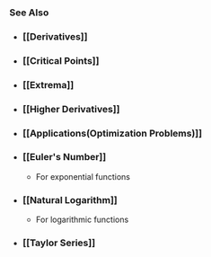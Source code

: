 ---
---

### See Also

- ### [[Derivatives]]

- ### [[Critical Points]]

- ### [[Extrema]]

- ### [[Higher Derivatives]]

- ### [[Applications(Optimization Problems)]]

- ### [[Euler's Number]] 
	- For exponential functions

- ### [[Natural Logarithm]]
	- For logarithmic functions

- ### [[Taylor Series]]

